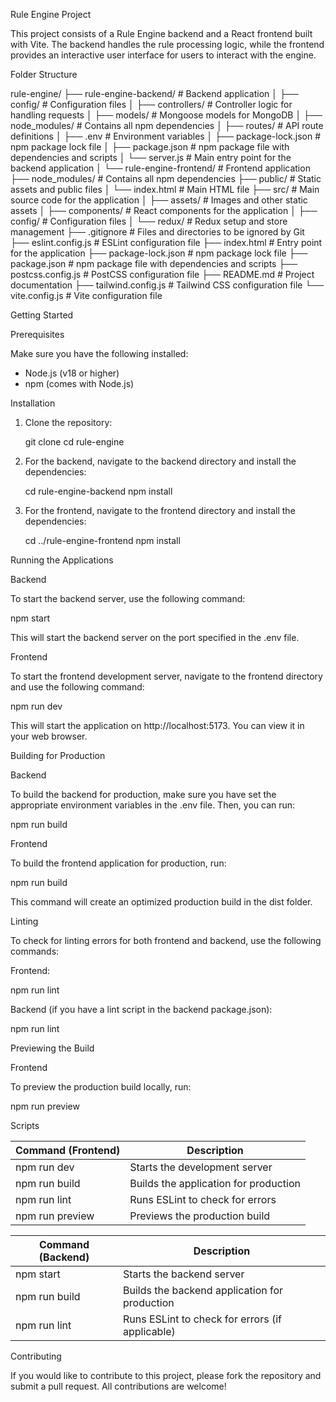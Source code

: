 Rule Engine Project

This project consists of a Rule Engine backend and a React frontend built with Vite. The backend handles the rule processing logic, while the frontend provides an interactive user interface for users to interact with the engine.

Folder Structure

rule-engine/
├── rule-engine-backend/       # Backend application
│   ├── config/                # Configuration files
│   ├── controllers/           # Controller logic for handling requests
│   ├── models/                # Mongoose models for MongoDB
│   ├── node_modules/          # Contains all npm dependencies
│   ├── routes/                # API route definitions
│   ├── .env                   # Environment variables
│   ├── package-lock.json      # npm package lock file
│   ├── package.json           # npm package file with dependencies and scripts
│   └── server.js              # Main entry point for the backend application
│
└── rule-engine-frontend/      # Frontend application
    ├── node_modules/          # Contains all npm dependencies
    ├── public/                # Static assets and public files
    │   └── index.html         # Main HTML file
    ├── src/                   # Main source code for the application
    │   ├── assets/            # Images and other static assets
    │   ├── components/        # React components for the application
    │   ├── config/            # Configuration files
    │   └── redux/             # Redux setup and store management
    ├── .gitignore             # Files and directories to be ignored by Git
    ├── eslint.config.js       # ESLint configuration file
    ├── index.html             # Entry point for the application
    ├── package-lock.json      # npm package lock file
    ├── package.json           # npm package file with dependencies and scripts
    ├── postcss.config.js      # PostCSS configuration file
    ├── README.md              # Project documentation
    ├── tailwind.config.js     # Tailwind CSS configuration file
    └── vite.config.js         # Vite configuration file

Getting Started

Prerequisites

Make sure you have the following installed:

- Node.js (v18 or higher)
- npm (comes with Node.js)

Installation

1. Clone the repository:

   git clone <repository-url>
   cd rule-engine

2. For the backend, navigate to the backend directory and install the dependencies:

   cd rule-engine-backend
   npm install

3. For the frontend, navigate to the frontend directory and install the dependencies:

   cd ../rule-engine-frontend
   npm install

Running the Applications

Backend

To start the backend server, use the following command:

npm start

This will start the backend server on the port specified in the .env file.

Frontend

To start the frontend development server, navigate to the frontend directory and use the following command:

npm run dev

This will start the application on http://localhost:5173. You can view it in your web browser.

Building for Production

Backend

To build the backend for production, make sure you have set the appropriate environment variables in the .env file. Then, you can run:

npm run build

Frontend

To build the frontend application for production, run:

npm run build

This command will create an optimized production build in the dist folder.

Linting

To check for linting errors for both frontend and backend, use the following commands:

Frontend:

npm run lint

Backend (if you have a lint script in the backend package.json):

npm run lint

Previewing the Build

Frontend

To preview the production build locally, run:

npm run preview

Scripts

| Command (Frontend) | Description                                      |
|--------------------|--------------------------------------------------|
| npm run dev        | Starts the development server                    |
| npm run build      | Builds the application for production             |
| npm run lint       | Runs ESLint to check for errors                  |
| npm run preview    | Previews the production build                     |

| Command (Backend)  | Description                                      |
|--------------------|--------------------------------------------------|
| npm start          | Starts the backend server                         |
| npm run build      | Builds the backend application for production     |
| npm run lint       | Runs ESLint to check for errors (if applicable)  |

Contributing

If you would like to contribute to this project, please fork the repository and submit a pull request. All contributions are welcome!


